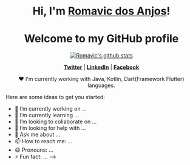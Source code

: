 <!--
<p align="center">
  <a href="https://github.com/Romavic"><img src="https://avatars0.githubusercontent.com/u/43910375?s=460&u=5c0c16038daf06d3ba75f4a56e42fb6102710abb&v=4" alt="Romavic Banner"></a>
</p>-->


<h1 align="center">Hi, I'm <a href="https://github.com/Romavic">Romavic dos Anjos</a>!</h1>
<h1 align="center">Welcome to my GitHub profile</h1>

<p align="center">
  <a href="https://github.com/Romavic"><img src="https://github-readme-stats.vercel.app/api?username=Romavic&hide_border=true&show_icons=true" alt="Romavic's github stats"></a>
</p>

<p align="center">
  <strong><a href="https://twitter.com/RomavicdosAnjos">Twitter</a></strong> |
  <strong><a href="https://www.linkedin.com/in/romavic-dos-anjos-4946821a9/">LinkedIn</a></strong> |
  <strong><a href="https://www.facebook.com/romavicdosanjoskc/">Facebook</a></strong>
</p>

<p align="center">❤ I'm currently working with Java, Kotlin, Dart(Framework Flutter) languages.</p>

Here are some ideas to get you started:

- 🔭 I’m currently working on ...
- 🌱 I’m currently learning ...
- 👯 I’m looking to collaborate on ...
- 🤔 I’m looking for help with ...
- 💬 Ask me about ...
- 📫 How to reach me: ...
- 😄 Pronouns: ...
- ⚡ Fun fact: ...
-->
